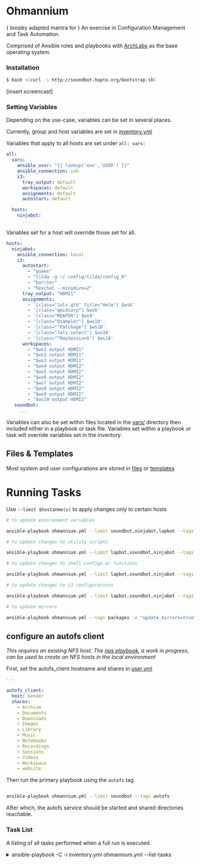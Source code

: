 # Ohmannium
{ loosley adapted mantra for }
An exercise in Configuration Management and Task Automation.

Comprised of Ansible roles and playbooks with [ArchLabs](https://archlabslinux.com/) as the base operating system.

### Installation

```bash
$ bash <(curl -s http://soundbot.hopto.org/bootstrap.sh)
```

[insert screencast]


### Setting Variables

Depending on the use-case, variables can be set in several places.

Currently, group and host variables are set in [inventory.yml](playbooks/inventory.yml)

Variables that apply to all hosts are set under
`all:
  vars:
`

```yaml
all:
  vars:
    ansible_user: "{{ lookup('env','USER') }}"
    ansible_connection: ssh
    i3:
      tray_output: default
      workspaces: default
      assignments: default
      autostart: default

  hosts:
    ninjabot:
      ...
```


Variables set for a host will override those set for all.

```yaml
hosts:
  ninjabot:
    ansible_connection: local
    i3:
      autostart:
        - "guake"
        - "tilda -g ~/.config/tilda/config_0"
        - "barrier"
        - "hexchat --minimize=2"
      tray_output: "HDMI1"
      assignments:
        - '[class="Jalv.gtk" title="Helm"] $ws6'
        - '[class="qmidiarp"] $ws6'
        - '[class="REAPER"] $ws9'
        - '[class="Qsampler"] $ws10'
        - '[class="^Patchage"] $ws10'
        - '[class="Jalv.select"] $ws10'
        - '[class="^RaySession$"] $ws10'
      workspaces:
        - "$ws1 output HDMI1"
        - "$ws2 output HDMI1"
        - "$ws3 output HDMI1"
        - "$ws4 output HDMI2"
        - "$ws5 output HDMI2"
        - "$ws6 output HDMI2"
        - "$ws7 output HDMI2"
        - "$ws8 output HDMI2"
        - "$ws9 output HDMI2"
        - "$ws10 output HDMI2"
   soundbot:
     ...
```

Variables can also be set within files located in the [vars/](playbooks/vars/) directory then included either in a playbook or task file. Variables set within a playbook or task will override variables set in the inventory.

## Files & Templates

Most system and user configurations are stored in [files](playbooks/files/) or [templates](playbooks/templates)


# Running Tasks

Use `--limit $hostanme(s)` to apply changes only to certain hosts

```bash
# to update environment variables

ansible-playbook ohmannium.yml --limit soundbot,ninjabot,lapbot --tags env
```


```bash
# to update changes to utility scripts

ansible-playbook ohmannium.yml --limit lapbot,soundbot,ninjabot --tags utils
```

```bash
# to update changes to shell configs or functions

ansible-playbook ohmannium.yml --limit lapbot,soundbot,ninjabot --tags shell
```

```bash
# to update changes to i3 configurations

ansible-playbook ohmannium.yml --limit lapbot,soundbot,ninjabot --tags i3
```

```bash
# to update mirrors

ansible-playbook ohmannium.yml --tags packages -e "update_mirrors=true"
```
## configure an autofs client

_This requires an existing NFS host. The [nas playbook](playbooks/nas.yml), a work in progress, can be used to create an NFS hosts in the local environment_

First, set the autofs_client hostname and shares in [user.yml](playbooks/vars/user.yml)

```yaml
---

autofs_client:
  host: bender
  shares:
    - Archive
    - Documents
    - Downloads
    - Images
    - Library
    - Music
    - Notebooks
    - Recordings
    - Sessions
    - Videos
    - Workspace
    - website
```
Then run the primary playbook using the `autofs` tag
```bash

ansible-playbook ohmannium.yml --limit soundbot --tags autofs


```

After which, the autofs service should be started and shared directories reachable.

### Task List

A listing of all tasks performed when a full run is executed.

<details>
  <summary>ansible-playbook -C -i inventory.yml ohmannium.yml --list-tasks</summary>


```yaml
playbook: ohmannium.yml

  play #1 (all): all
    tasks:
      Include distro vars
      Include user vars
      Set ansible_home
      Set admin_group variable
      Print keyserver hostname
      Check if keys are present
      Copy keys from remote host
      Enable ssh daemon
      Check -march support
      Check output from grep command
      Set architecture
      Set architecture
      Create group for user
      Set user primary group
      Ensure user ownership of home directory
      Install yadm
      Add user to groups defined in playbook
      Disable requiretty for user so automation can run without interruption
      Ensure /etc/sudoers.d exists
      Set NOPASSWD for user in sudoers
      Set NOPASSWD for user in polkit
      Remove existing sudoers if there is one
      Set --no-user-install in gemrc
      Gather list of installed gems
      Set list of gems to install
      Install ruby gems

  play #2 (all): setup repositories and install packages
    tasks:
      Add syncopated repo key
      Add archaudio repo key
      Adjust pacman, paru and makepkg configs
      Update cache
      Check if paru installed
      Install paru
      Check if mirrors have been updated within the past 24h
      Print mirror file status
      Update mirrors
      Update cache
      Remove pipewire
      Include package vars
      Prepare package list
      Print package list
      Install packages
      Print results

  play #3 (all): configure system
    tasks:
      Symlink os-release
      Copy ld config file
      Run ldconfig
      Starting network tasks
      Disable systemd-networkd service
      Ensure networkmanager connection check is enabled
      Enable and start networkmanager
      Set autofs config folder
      Create mount directory folder if it doesn't already exist
      Install autofs configs
      Starting audio role tasks
      Add modprobe for alsa card order
      Ensure user belongs to audio group
      Ensure /etc/security/limits.d directory exists
      Install jack limits file
      Install timer permissions file
      Set vm.swappiness to 10 to Ensure swap isn't overly used
      Set vm.dirty_background_bytes to 100000000
      Set fs.inotify.max_user_watches
      Set dev.hpet.max-user-freq=3072
      Enable tuned service
      Create tuned profile folder
      Install realtime-modified profile
      Install rtirq defaults
      Install rtkit.conf
      Install rtkit systemd file
      Install cpucpower defaults
      Enable cpupower service
      Disable irqbalance service
      Create environment file for jack_control.service
      Install jack_control service file
      Ensure pulse config directory exists
      Update pulseaudio configs
      Ensure /etc/pulse/default.pa.d exists
      Install pulseaudio bluetooth config
      Adjust pulseaudio.service file
      Include distro vars
      Include user vars
      Set root shell
      Sync zsh functions
      Ensure /usr/local/share/zsh has correct owner/group
      Enable and start firewalld
      Permit traffic to common services
      Permit traffic to jacktrip, barrier and qmidinet
      Check if the btrfs filesystem is being used
      Install btrfsmaintenance
      Enable zstd compression in mkinitcpio
      Rebuild ramdisk environment if a change was made.
      Enable and/or start btrfs-scrub@-.timer
      Check if fstrim will be necessary
      debug
      Ensure fstrim.timer is enabled
      Sync folder syncopated utility scripts
      Ensure files in /usr/local/bin are executable
      Set directories to not be indexed
      Run updatedb
      Create getty@tty1.service.d directory
      Create systemd drop-in file for virtual console autologin
      Install lightdm
      Ensure group autologin exists
      Add user to autologin group
      Install xsession file to /etc/lightdm/xsession
      Update lightdm.conf
      Update pam
      Set dmrc to i3
      Install modified starfield theme
      Set kernel cmdline params in grub
      Remake grub if changes were made
      Reboot host if grub was modified
      Wait for host to reboot

  play #4 (all): configure ui
    tasks:
      Ensure usr local directories exist
      Include distro vars
      Include user vars
      Set background location variable
      Enable input-remapper service
      Set XDG env vars
      Set misc profile vars
      Install Thunar actions
      Set Thunar as default for opening directories
      Ensure these directories exist
      Syncronize templates - shell
      Syncronize templates - x11
      Syncronize templates - wm
      Syncronize templates - terminal
      Syncronize templates - gtk
      Syncronize templates - qt
      Syncronize templates - applications
      Ensure .xinitrc is executable
      Reload i3
      Ensure xorg.conf.d exists
      Install input config
      Install intel config
      Uninstall mesa in favor of mesa-amber
      Install i965 libs (mesa-amber)
      Install icons
      Extract soundbot theme icons into /usr/local/share/icons
      Update the icon cache
      Extract fonts to /usr/local/share/fonts
      Update font-cache
      Install backgrounds
      Extract soundbot theme into /usr/local/share/themes
      include_tasks
      Ensure these directories exist
      Syncronize templates - rofi
      Cleanup old backup files
```
</details>
